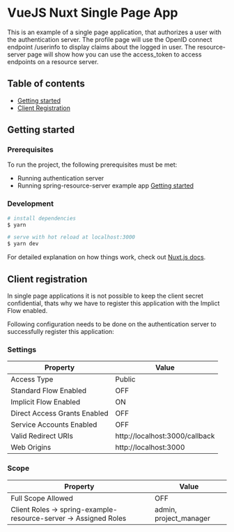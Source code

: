VueJS Nuxt Single Page App
==========================

This is an example of a single page application, that authorizes a user with the authentication server.
The profile page will use the OpenID connect endpoint /userinfo to display claims about the logged in user.
The resource-server page will show how you can use the access_token to access endpoints on a resource server.

## Table of contents

- [Getting started](#getting-started)
- [Client Registration](#client-registration)

## Getting started

### Prerequisites

To run the project, the following prerequisites must be met:

- Running authentication server
- Running spring-resource-server example app [Getting started](../spring-resource-server/readme.md)

### Development

```bash
# install dependencies
$ yarn

# serve with hot reload at localhost:3000
$ yarn dev
```

For detailed explanation on how things work, check out [Nuxt.js docs](https://nuxtjs.org).

## Client registration

In single page applications it is not possible to keep the client secret confidential, thats why we have to register this application with the Implict Flow enabled.

Following configuration needs to be done on the authentication server to successfully register this application:

### Settings

| Property                     | Value                          |
| ---------------------------- | ------------------------------ |
| Access Type                  | Public                         |
| Standard Flow Enabled        | OFF                            |
| Implicit Flow Enabled        | ON                             |
| Direct Access Grants Enabled | OFF                            |
| Service Accounts Enabled     | OFF                            |
| Valid Redirect URIs          | http://localhost:3000/callback |
| Web Origins                  | http://localhost:3000          |

### Scope

| Property                                                         | Value                  |
| ---------------------------------------------------------------- | ---------------------- |
| Full Scope Allowed                                               | OFF                    |
| Client Roles -> spring-example-resource-server -> Assigned Roles | admin, project_manager |


